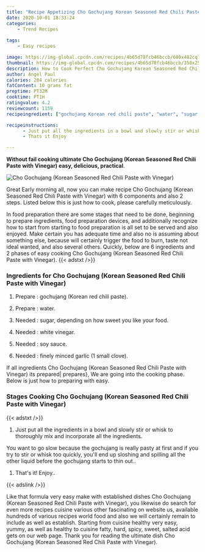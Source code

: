 ```yaml
---
title: "Recipe Appetizing Cho Gochujang Korean Seasoned Red Chili Paste with Vinegar"
date: 2020-10-01 18:33:24
categories:
    - Trend Recipes
    
tags:
    - Easy recipes

image: https://img-global.cpcdn.com/recipes/4b65d78fcb46bccb/680x482cq70/cho-gochujang-korean-seasoned-red-chili-paste-with-vinegar-recipe-main-photo.jpg
thumbnail: https://img-global.cpcdn.com/recipes/4b65d78fcb46bccb/350x250cq70/cho-gochujang-korean-seasoned-red-chili-paste-with-vinegar-recipe-main-photo.jpg
description: How to Cook Perfect Cho Gochujang Korean Seasoned Red Chili Paste with Vinegar with 6 ingredients and 2 stages of easy cooking.
author: Angel Paul
calories: 284 calories
fatContent: 10 grams fat
preptime: PT32M
cooktime: PT1H
ratingvalue: 4.2
reviewcount: 1159
recipeingredient: ["gochujang Korean red chili paste", "water", "sugar depending on how sweet you like your food", "white vinegar", "soy sauce", "finely minced garlic 1 small clove"]

recipeinstructions: 
      - Just put all the ingredients in a bowl and slowly stir or whisk to thoroughly mix and incorporate all the ingredientsYou want to go slow because the gochujang is really pasty at first and if you try to stir or whisk too quickly youll end up sloshing and spilling all the other liquid before the gochujang starts to thin out 
      - Thats it Enjoy

---
```




**Without fail cooking ultimate Cho Gochujang (Korean Seasoned Red Chili Paste with Vinegar) easy, delicious, practical**. 


![Cho Gochujang (Korean Seasoned Red Chili Paste with Vinegar)](https://img-global.cpcdn.com/recipes/4b65d78fcb46bccb/680x482cq70/cho-gochujang-korean-seasoned-red-chili-paste-with-vinegar-recipe-main-photo.jpg "Cho Gochujang (Korean Seasoned Red Chili Paste with Vinegar)")




Great Early morning all, now you can make recipe Cho Gochujang (Korean Seasoned Red Chili Paste with Vinegar) with 6 components and also 2 steps. Listed below this is just how to cook, please carefully meticulously.

In food preparation there are some stages that need to be done, beginning to prepare ingredients, food preparation devices, and additionally recognize how to start from starting to food preparation is all set to be served and also enjoyed. Make certain you has adequate time and also no is assuming about something else, because will certainly trigger the food to burn, taste not ideal wanted, and also several others. Quickly, below are 6 ingredients and 2 phases of easy cooking Cho Gochujang (Korean Seasoned Red Chili Paste with Vinegar).
{{< adstxt />}}

### Ingredients for Cho Gochujang (Korean Seasoned Red Chili Paste with Vinegar)


1. Prepare  : gochujang (Korean red chili paste).

1. Prepare  : water.

1. Needed  : sugar, depending on how sweet you like your food.

1. Needed  : white vinegar.

1. Needed  : soy sauce.

1. Needed  : finely minced garlic (1 small clove).



If all ingredients Cho Gochujang (Korean Seasoned Red Chili Paste with Vinegar) its prepared| prepares}, We are going into the cooking phase. Below is just how to preparing with easy.

### Stages Cooking Cho Gochujang (Korean Seasoned Red Chili Paste with Vinegar)

{{< adstxt />}}


1. Just put all the ingredients in a bowl and slowly stir or whisk to thoroughly mix and incorporate all the ingredients.

You want to go slow because the gochujang is really pasty at first and if you try to stir or whisk too quickly, you&#39;ll end up sloshing and spilling all the other liquid before the gochujang starts to thin out..



1. That&#39;s it! Enjoy..





{{< adslink />}}

Like that formula very easy make with established dishes Cho Gochujang (Korean Seasoned Red Chili Paste with Vinegar), you likewise do search for even more recipes cuisine various other fascinating on website us, available hundreds of various recipes world food and also we will certainly remain to include as well as establish. Starting from cuisine healthy very easy, yummy, as well as healthy to cuisine fatty, hard, spicy, sweet, salted acid gets on our web page. Thank you for reading the ultimate dish Cho Gochujang (Korean Seasoned Red Chili Paste with Vinegar).
